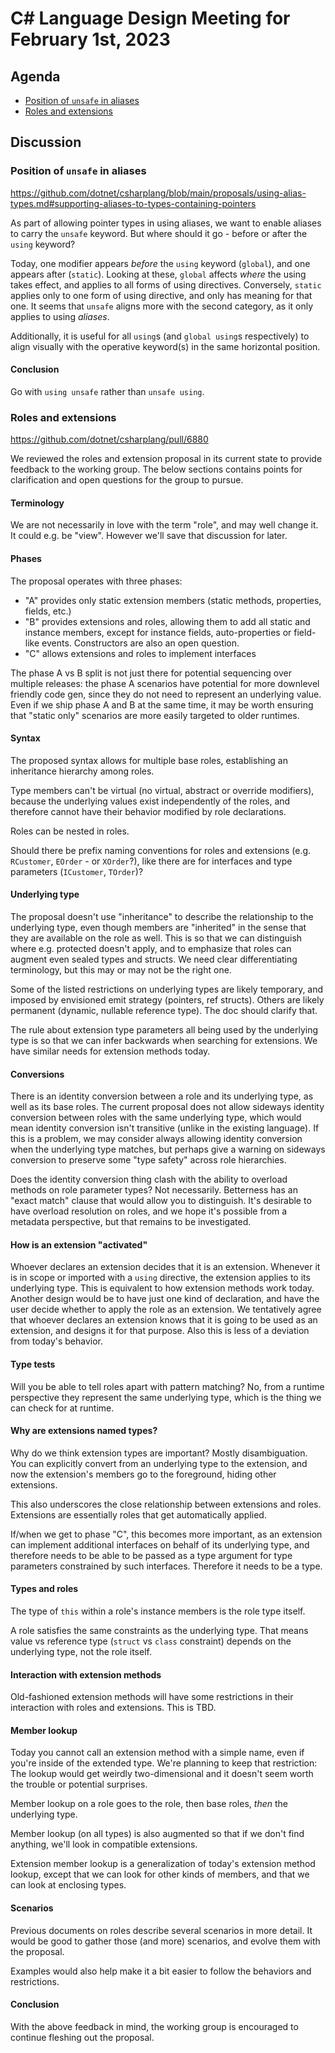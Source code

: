# C# Language Design Meeting for February 1st, 2023

## Agenda

- [Position of `unsafe` in aliases](#position-of-unsafe-in-aliases)
- [Roles and extensions](#roles-and-extensions)

## Discussion

### Position of `unsafe` in aliases

https://github.com/dotnet/csharplang/blob/main/proposals/using-alias-types.md#supporting-aliases-to-types-containing-pointers

As part of allowing pointer types in using aliases, we want to enable aliases to carry the `unsafe` keyword. But where should it go - before or after the `using` keyword?

Today, one modifier appears *before* the `using` keyword (`global`), and one appears after (`static`). Looking at these, `global` affects *where* the using takes effect, and applies to all forms of using directives. Conversely, `static` applies only to one form of using directive, and only has meaning for that one. It seems that `unsafe` aligns more with the second category, as it only applies to using *aliases*.

Additionally, it is useful for all `using`s (and `global using`s respectively) to align visually with the operative keyword(s) in the same horizontal position.

#### Conclusion

Go with `using unsafe` rather than `unsafe using`.

### Roles and extensions

https://github.com/dotnet/csharplang/pull/6880

We reviewed the roles and extension proposal in its current state to provide feedback to the working group. The below sections contains points for clarification and open questions for the group to pursue.

#### Terminology

We are not necessarily in love with the term "role", and may well change it. It could e.g. be "view". However we'll save that discussion for later.

#### Phases

The proposal operates with three phases:

- "A" provides only static extension members (static methods, properties, fields, etc.)
- "B" provides extensions and roles, allowing them to add all static and instance members, except for instance fields, auto-properties or field-like events. Constructors are also an open question.
- "C" allows extensions and roles to implement interfaces

The phase A vs B split is not just there for potential sequencing over multiple releases: the phase A scenarios have potential for more downlevel friendly code gen, since they do not need to represent an underlying value. Even if we ship phase A and B at the same time, it may be worth ensuring that "static only" scenarios are more easily targeted to older runtimes.

#### Syntax

The proposed syntax allows for multiple base roles, establishing an inheritance hierarchy among roles.

Type members can't be virtual (no virtual, abstract or override modifiers), because the underlying values exist independently of the roles, and therefore cannot have their behavior modified by role declarations.

Roles can be nested in roles.

Should there be prefix naming conventions for roles and extensions (e.g. `RCustomer`, `EOrder` - or `XOrder`?), like there are for interfaces and type parameters (`ICustomer`, `TOrder`)?

#### Underlying type

The proposal doesn't use "inheritance" to describe the relationship to the underlying type, even though members are "inherited" in the sense that they are available on the role as well. This is so that we can distinguish where e.g. protected doesn't apply, and to emphasize that roles can augment even sealed types and structs. We need clear differentiating terminology, but this may or may not be the right one.

Some of the listed restrictions on underlying types are likely temporary, and imposed by envisioned emit strategy (pointers, ref structs). Others are likely permanent (dynamic, nullable reference type). The doc should clarify that.

The rule about extension type parameters all being used by the underlying type is so that we can infer backwards when searching for extensions. We have similar needs for extension methods today.

#### Conversions

There is an identity conversion between a role and its underlying type, as well as its base roles. The current proposal does not allow sideways identity conversion between roles with the same underlying type, which would mean identity conversion isn't transitive (unlike in the existing language). If this is a problem, we may consider always allowing identity conversion when the underlying type matches, but perhaps give a warning on sideways conversion to preserve some "type safety" across role hierarchies.

Does the identity conversion thing clash with the ability to overload methods on role parameter types? Not necessarily. Betterness has an "exact match" clause that would allow you to distinguish. It's desirable to have overload resolution on roles, and we hope it's possible from a metadata perspective, but that remains to be investigated.

#### How is an extension "activated"

Whoever declares an extension decides that it is an extension. Whenever it is in scope or imported with a `using` directive, the extension applies to its underlying type. This is equivalent to how extension methods work today. Another design would be to have just one kind of declaration, and have the user decide whether to apply the role as an extension. We tentatively agree that whoever declares an extension knows that it is going to be used as an extension, and designs it for that purpose. Also this is less of a deviation from today's behavior.

#### Type tests

Will you be able to tell roles apart with pattern matching? No, from a runtime perspective they represent the same underlying type, which is the thing we can check for at runtime.

#### Why are extensions named types?

Why do we think extension types are important? Mostly disambiguation. You can explicitly convert from an underlying type to the extension, and now the extension's members go to the foreground, hiding other extensions. 

This also underscores the close relationship between extensions and roles. Extensions are essentially roles that get automatically applied.

If/when we get to phase "C", this becomes more important, as an extension can implement additional interfaces on behalf of its underlying type, and therefore needs to be able to be passed as a type argument for type parameters constrained by such interfaces. Therefore it needs to be a type.

#### Types and roles

The type of `this` within a role's instance members is the role type itself.

A role satisfies the same constraints as the underlying type. That means value vs reference type (`struct` vs `class` constraint) depends on the underlying type, not the role itself.

#### Interaction with extension methods

Old-fashioned extension methods will have some restrictions in their interaction with roles and extensions. This is TBD.

#### Member lookup

Today you cannot call an extension method with a simple name, even if you're inside of the extended type. We're planning to keep that restriction: The lookup would get weirdly two-dimensional and it doesn't seem worth the trouble or potential surprises.

Member lookup on a role goes to the role, then base roles, *then* the underlying type.

Member lookup (on all types) is also augmented so that if we don't find anything, we'll look in compatible extensions.

Extension member lookup is a generalization of today's extension method lookup, except that we can look for other kinds of members, and that we can look at enclosing types.

#### Scenarios

Previous documents on roles describe several scenarios in more detail. It would be good to gather those (and more) scenarios, and evolve them with the proposal.

Examples would also help make it a bit easier to follow the behaviors and restrictions. 

#### Conclusion

With the above feedback in mind, the working group is encouraged to continue fleshing out the proposal.
